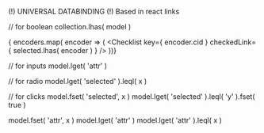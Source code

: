 (!) UNIVERSAL DATABINDING (!)
Based in react links


// for boolean
collection.lhas( model )

{ encoders.map( encoder => (
    <Checklist key={ encoder.cid } checkedLink={ selected.lhas( encoder ) } />
))}

// for inputs
model.lget( 'attr' )

// for radio
model.lget( 'selected' ).leql( x )

// for clicks
model.fset( 'selected', x )
model.lget( 'selected' ).leql( 'y' ).fset( true )


model.fset( 'attr', x )
model.lget( 'attr' )
model.lget( 'attr' ).leql( x )